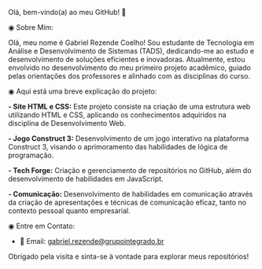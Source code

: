 Olá, bem-vindo(a) ao meu GitHub! 👋

◉ Sobre Mim:

Olá, meu nome é Gabriel Rezende Coelho! Sou estudante de Tecnologia em Análise e Desenvolvimento de Sistemas (TADS), dedicando-me ao estudo e desenvolvimento de soluções eficientes e inovadoras.
Atualmente, estou envolvido no desenvolvimento do meu primeiro projeto acadêmico, guiado pelas orientações dos professores e alinhado com as disciplinas do curso.

◉ Aqui está uma breve explicação do projeto:

**- Site HTML e CSS:** Este projeto consiste na criação de uma estrutura web utilizando HTML e CSS, aplicando os conhecimentos adquiridos na disciplina de Desenvolvimento Web. 

**- Jogo Construct 3:** Desenvolvimento de um jogo interativo na plataforma Construct 3, visando o aprimoramento das habilidades de lógica de programação.

**- Tech Forge:** Criação e gerenciamento de repositórios no GitHub, além do desenvolvimento de habilidades em JavaScript. 

**- Comunicação:** Desenvolvimento de habilidades em comunicação através da criação de apresentações e técnicas de comunicação eficaz, tanto no contexto pessoal quanto empresarial.

◉ Entre em Contato:
- 📧 Email: gabriel.rezende@grupointegrado.br

Obrigado pela visita e sinta-se à vontade para explorar meus repositórios!
